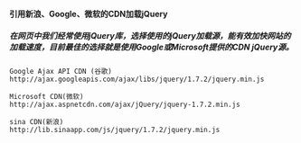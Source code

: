 #### 引用新浪、Google、微软的CDN加载jQuery

##### 在网页中我们经常使用jQuery库，选择使用的jQuery加载源，能有效加快网站的加载速度，目前最佳的选择就是使用Google或Microsoft提供的CDN jQuery源。

```
Google Ajax API CDN (谷歌)
http://ajax.googleapis.com/ajax/libs/jquery/1.7.2/jquery.min.js

Microsoft CDN(微软)
http://ajax.aspnetcdn.com/ajax/jQuery/jquery-1.7.2.min.js

sina CDN(新浪)
http://lib.sinaapp.com/js/jquery/1.7.2/jquery.min.js
```
